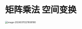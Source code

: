 # 矩阵乘法 空间变换

<img src="https://cvp.oss-cn-shanghai.aliyuncs.com/picgo/202403112219429.png" alt="image-20240311221938180" style="zoom:50%;" />